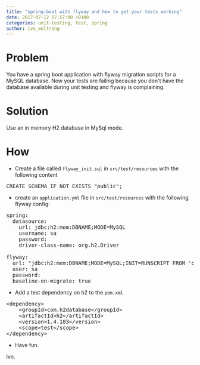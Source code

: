 ```yaml
---
title: "spring-boot with flyway and how to get your tests working"
date: 2017-07-12 17:57:00 +0100
categories: unit-testing, test, spring
author: ivo_woltring
---
```


# Problem

You have a spring boot application with flyway migration scripts for a MySQL database. Now your tests are failing because you don't have the database available during unit testing and flyway is complaining.

# Solution

Use an in memory H2 database in MySql mode.

# How

*   Create a file called `flyway_init.sql` in `src/test/resources` with the following content

<pre class="lang:sql decode:true">CREATE SCHEMA IF NOT EXISTS "public";
</pre>

*   create an `application.yml` file in `src/test/resources` with the following flyway config:

<pre class="lang:yml decode:true">spring:
  datasource:
    url: jdbc:h2:mem:DBNAME;MODE=MySQL
    username: sa
    password:
    driver-class-name: org.h2.Driver

flyway:
  url: "jdbc:h2:mem:DBNAME;MODE=MySQL;INIT=RUNSCRIPT FROM 'classpath:flyway_init.sql'"
  user: sa
  password:
  baseline-on-migrate: true
</pre>

*   Add a test dependency on h2 to the `pom.xml`

<pre class="lang:xml decode:true">&lt;dependency>
    &lt;groupId>com.h2database&lt;/groupId>
    &lt;artifactId>h2&lt;/artifactId>
    &lt;version>1.4.183&lt;/version>
    &lt;scope>test&lt;/scope>
&lt;/dependency>
</pre>

*   Have fun.

Ivo.